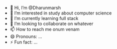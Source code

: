 - 👋 Hi, I’m @Dharunmarsh
- 👀 I’m interested in study about computer science
- 🌱 I’m currently learning full stack
- 💞️ I’m looking to collaborate on whatever
- 📫 How to reach me onum venam
- 😄 Pronouns: ...
- ⚡ Fun fact: ...

<!---
Dharunmarsh/Dharunmarsh is a ✨ special ✨ repository because its `README.md` (this file) appears on your GitHub profile.
You can click the Preview link to take a look at your changes.
--->
